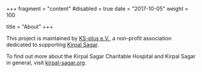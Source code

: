+++
fragment = "content"
#disabled = true
date = "2017-10-05"
weight = 100

title = "About"
+++

This project is maintained by [KS-plus e.V.](https://ks-plus.org/), a non-profit association dedicated to supporting [Kirpal Sagar](https://www.google.com/maps/place/Kirpal+Sagar/@31.0202738,76.0899684,839m/data=!3m1!1e3!4m13!1m7!3m6!1s0x391aa29d0a9c358b:0x4ed046c445dd891c!2sKirpal+Sagar+Academy+Rd,+Punjab+144518,+India!3b1!8m2!3d31.0206932!4d76.0855617!3m4!1s0x0:0x26296698f7cb4f1f!8m2!3d31.0206854!4d76.0910189).

To find out more about the Kirpal Sagar Charitable Hospital and Kirpal Sagar in general, visit [kirpal-sagar.org](https://kirpal-sagar.org/en/kirpal-charitable-hospital-en/).
